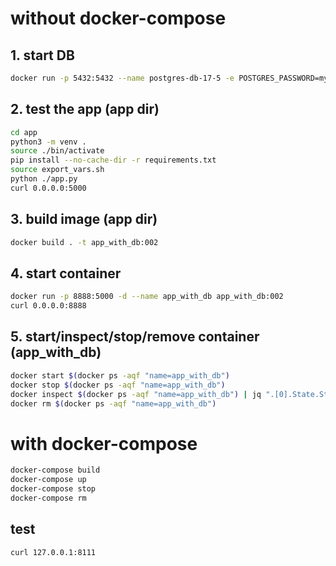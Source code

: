 # without docker-compose
## 1. start DB
```sh
docker run -p 5432:5432 --name postgres-db-17-5 -e POSTGRES_PASSWORD=mypassword postgres:17.5
```

## 2. test the app (app dir)

```sh
cd app
python3 -m venv .
source ./bin/activate
pip install --no-cache-dir -r requirements.txt
source export_vars.sh
python ./app.py
curl 0.0.0.0:5000
```

## 3. build image (app dir)

```sh
docker build . -t app_with_db:002
```

## 4. start container

```sh
docker run -p 8888:5000 -d --name app_with_db app_with_db:002
curl 0.0.0.0:8888
```

## 5. start/inspect/stop/remove container (app_with_db)

```sh
docker start $(docker ps -aqf "name=app_with_db")
docker stop $(docker ps -aqf "name=app_with_db")
docker inspect $(docker ps -aqf "name=app_with_db") | jq ".[0].State.Status"
docker rm $(docker ps -aqf "name=app_with_db")
```

# with docker-compose

```sh
docker-compose build
docker-compose up
docker-compose stop
docker-compose rm
```

## test
```shell
curl 127.0.0.1:8111
```